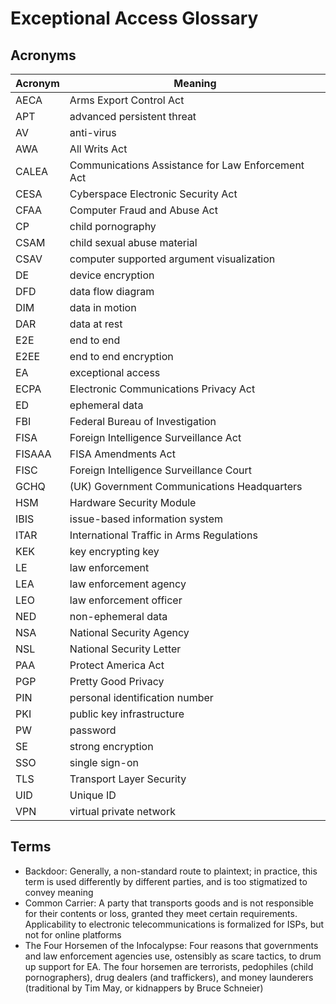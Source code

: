 # Exceptional Access Glossary

## Acronyms

<!-- NOTE: capitalize as you would in the middle of a sentence -->

<!-- start acronyms -->

| Acronym | Meaning                                           |
| ------- | ------------------------------------------------- |
| AECA    | Arms Export Control Act                           |
| APT     | advanced persistent threat                        |
| AV      | anti-virus                                        |
| AWA     | All Writs Act                                     |
| CALEA   | Communications Assistance for Law Enforcement Act |
| CESA    | Cyberspace Electronic Security Act                |
| CFAA    | Computer Fraud and Abuse Act                      |
| CP      | child pornography                                 |
| CSAM    | child sexual abuse material                       |
| CSAV    | computer supported argument visualization         |
| DE      | device encryption                                 |
| DFD     | data flow diagram                                 |
| DIM     | data in motion                                    |
| DAR     | data at rest                                      |
| E2E     | end to end                                        |
| E2EE    | end to end encryption                             |
| EA      | exceptional access                                |
| ECPA    | Electronic Communications Privacy Act             |
| ED      | ephemeral data                                    |
| FBI     | Federal Bureau of Investigation                   |
| FISA    | Foreign Intelligence Surveillance Act             |
| FISAAA  | FISA Amendments Act                               |
| FISC    | Foreign Intelligence Surveillance Court           |
| GCHQ    | (UK) Government Communications Headquarters       |
| HSM     | Hardware Security Module                          |
| IBIS    | issue-based information system                    |
| ITAR    | International Traffic in Arms Regulations         |
| KEK     | key encrypting key                                |
| LE      | law enforcement                                   |
| LEA     | law enforcement agency                            |
| LEO     | law enforcement officer                           |
| NED     | non-ephemeral data                                |
| NSA     | National Security Agency                          |
| NSL     | National Security Letter                          |
| PAA     | Protect America Act                               |
| PGP     | Pretty Good Privacy                               |
| PIN     | personal identification number                    |
| PKI     | public key infrastructure                         |
| PW      | password                                          |
| SE      | strong encryption                                 |
| SSO     | single sign-on                                    |
| TLS     | Transport Layer Security                          |
| UID     | Unique ID                                         |
| VPN     | virtual private network                           |

<!-- end acronyms -->

## Terms

<!-- NOTE: Do not end with a period. The package adds this for you. -->

<!-- start terms -->

- Backdoor: Generally, a non-standard route to plaintext; in practice, this term is used differently by different
  parties, and is too stigmatized to convey meaning
- Common Carrier: A party that transports goods and is not responsible for their contents or loss, granted they meet
  certain requirements. Applicability to electronic telecommunications is formalized for ISPs, but not for online
  platforms
- The Four Horsemen of the Infocalypse: Four reasons that governments and law enforcement agencies use, ostensibly as
  scare tactics, to drum up support for EA. The four horsemen are terrorists, pedophiles (child pornographers), drug
  dealers (and traffickers), and money launderers (traditional by Tim May, or kidnappers by Bruce Schneier)

<!-- end terms -->
